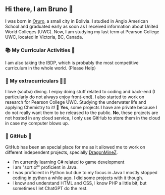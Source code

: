## Hi there, I am Bruno 👋
I was born in [Oruro](https://www.bolivianlife.com/department-of-oruro/), a small city in Bolivia. I studied in Anglo American School and graduated early as soon as I received information about United World Colleges (UWC).
Now, I am studying my last term at Pearson College UWC, located in Victoria, BC, Canada. 

### 📚 My Curricular Activities 📖
I am also taking the IBDP, which is probably the most competitive curriculum in the whole world. (Please Help)

### 🤿 My extracurriculars 👨‍💻
I love (scuba) diving. I enjoy doing stuff related to coding and back-end (I particularly do not always enjoy front-end). I also
started to work on research for Pearson College UWC. Studying the underwater life and applying Chemistry to it! 🌱
**Yes**, some projects I have are private because I do not really want them to be released to the public. **No**, these projects are not hosted in any cloud service,
I only use GitHub to store them in the cloud in case my computer blows up. 

### 🔭 GitHub 🤖
GitHub has been an special place for me as it allowed me to work on different independent projects, specially [DragonMineZ](https://github.com/DragonMineZ/dragonminez).
- I'm currently learning C# related to game development
- I am "sort of" proficient in Java.
- I was proficient in Python but due to my focus in Java I mostly stopped coding in python a while ago. I did some projects with it though.
- I know and understand HTML and CSS, I know PHP a little bit, but sometimes I let ChatGPT do the rest.
